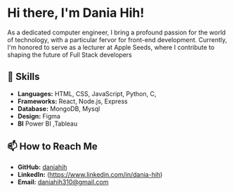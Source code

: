 #  Hi there, I'm Dania Hih! 

As a dedicated computer engineer, I bring a profound passion for the world of technology, with a particular fervor for front-end development. Currently, I'm honored to serve as a lecturer at Apple Seeds, where I contribute to shaping the future of Full Stack developers

## 🔧 Skills

- **Languages:** HTML, CSS, JavaScript, Python, C,
- **Frameworks:** React, Node.js, Express
- **Database:** MongoDB, Mysql
- **Design:** Figma
- **BI** Power BI ,Tableau
## 📫 How to Reach Me

- **GitHub:** [daniahih](https://github.com/daniahih/)
- **LinkedIn:** (https://www.linkedin.com/in/dania-hih)
- **Email:** daniahih310@gmail.com

